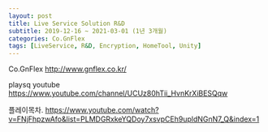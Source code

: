 ```yaml
---
layout: post
title: Live Service Solution R&D
subtitle: 2019-12-16 ~ 2021-03-01 (1년 3개월)
categories: Co.GnFlex
tags: [LiveService, R&D, Encryption, HomeTool, Unity]
---
```



Co.GnFlex
http://www.gnflex.co.kr/

playsq youtube
https://www.youtube.com/channel/UCUz80hTii_HvnKrXiBESQqw

플레이목차.
https://www.youtube.com/watch?v=FNjFhpzwAfo&list=PLMDGRxkeYQDoy7xsvpCEh9upldNGnN7_Q&index=1
